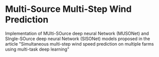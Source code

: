 # Multi-Source Multi-Step Wind Prediction
Implementation of MUlti-SOurce deep neural Network (MUSONet) and SIngle-SOurce deep neural Network (SISONet) models proposed in the article "Simultaneous multi-step wind speed prediction on multiple farms using multi-task deep learning"
